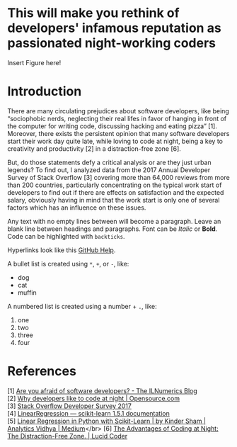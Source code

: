 # This will make you rethink of developers' infamous reputation as passionated night-working coders

Insert Figure here!

# Introduction	

There are many circulating prejudices about software developers, like being “sociophobic nerds, neglecting their real lifes in favor of hanging in front of the computer for writing code, discussing hacking and eating pizza” [1]. Moreover, there exists the persistent opinion that many software developers start their work day quite late, while loving to code at night, being a key to creativity and productivity [2] in a distraction-free zone [6].

But, do those statements defy a critical analysis or are they just urban legends? To find out, I analyzed data from the 2017 Annual Developer Survey of Stack Overflow [3] covering more than 64,000 reviews from more than 200 countries, particularly concentrating on the typical work start of developers to find out if there are effects on satisfaction and the expected salary, obviously having in mind that the work start is only one of several factors which has an influence on these issues.


Any text with no empty lines between will become a paragraph.
Leave an blank line between headings and paragraphs.
Font can be *Italic* or **Bold**.
Code can be highlighted with `backticks`.

Hyperlinks look like this [GitHub Help](https://help.github.com/).

A bullet list is created using `*`, `+`, or `-`, like:

- dog
- cat
- muffin

A numbered list is created using a number + `.`, like:

1. one
2. two
6. three
2. four

# References

[1] [Are you afraid of software developers? - The ILNumerics Blog](https://ilnumerics.net/blog/are-you-afraid-of-software-developers/)</br>
[2] [Why developers like to code at night | Opensource.com](https://opensource.com/article/20/2/why-developers-code-night)</br>
[3] [Stack Overflow Developer Survey 2017](https://survey.stackoverflow.co/2017)</br>
[4] [LinearRegression — scikit-learn 1.5.1 documentation](https://scikit-learn.org/stable/modules/generated/sklearn.linear_model.LinearRegression.html)</br>
[5] [Linear Regression in Python with Scikit-Learn | by Kinder Sham | Analytics Vidhya | Medium](https://medium.com/analytics-vidhya/linear-regression-in-python-with-scikit-learn-e1bb8a059cd2#:~:text=With%20Scikit-Learn%20it%20is%20extremely%20straight%20forward%20to,machine%20learning%20library%20to%20train%20on%20your%20data.)</br>
[6] [The Advantages of Coding at Night: The Distraction-Free Zone. | Lucid Coder](https://www.lucidcoder.dev/the-advantages-of-coding-at-night)</br>
